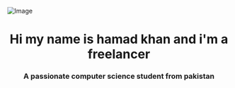 ![Image](https://github.com/user-attachments/assets/0f1a1856-8bc5-4072-bfbe-7c0a559f82e2)
<h1 align="center">Hi my name is hamad khan and i'm a freelancer</h1>
<h3 align="center">A passionate computer science student from pakistan</h3>
